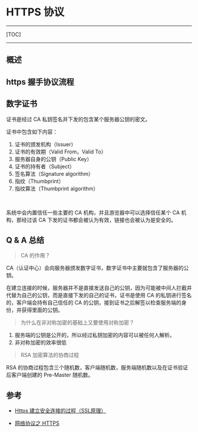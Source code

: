 # HTTPS 协议



---

[TOC]

---



## 概述




## https 握手协议流程





## 数字证书

证书是经过 CA 私钥签名并下发的包含某个服务器公钥的密文。

证书中包含如下内容：

1. 证书的颁发机构（Issuer）
2. 证书的有效期（Valid From，Valid To）
3. 服务器自身的公钥（Public Key）
4. 证书的持有者（Subject）
5. 签名算法（Signature algorithm）
6. 指纹（Thumbprint）
7. 指纹算法（Thumbprint algorithm）

<br>

系统中会内置信任一些主要的 CA 机构，并且游览器中可以选择信任某个 CA 机构，那经过该 CA 下发的证书都会被认为有效，链接也会被认为是安全的。







## Q & A 总结

> CA 的作用？

CA（认证中心）会向服务器颁发数字证书，数字证书中主要就包含了服务器的公钥。

在建立连接的时候，服务器并不是直接发送自己的公钥，因为可能被中间人拦截并代替为自己的公钥，而是直接下发的自己的证书，证书是使用 CA 的私钥进行签名的，客户端会持有自己信任的 CA 的公钥，接到证书之后解签以检查服务端的身份，并获得里面的公钥。



> 为什么在非对称加密的基础上又要使用对称加密？

1. 服务端的公钥是公开的，所以经过私钥加密的内容可以被任何人解析。
2. 非对称加密的效率很低



> RSA 加密算法的协商过程

RSA 的协商过程包含三个随机数，客户端随机数，服务端随机数以及在证书验证后客户端创建的 Pre-Master 随机数。



## 参考

- [Https 建立安全连接的过程（SSL原理）](https://blog.csdn.net/xiaopang_yan/article/details/78709574)

- [网络协议之 HTTPS](https://juejin.cn/post/6948634510485356557#heading-21)